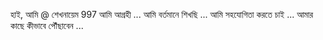 হাই, আমি @ শেখনায়েম 997
আমি আগ্রহী ...
আমি বর্তমানে শিখছি ...
আমি সহযোগিতা করতে চাই ...
আমার কাছে কীভাবে পৌঁছাবেন ...

<!---
Sheikhnayem997 / Sheikhnayem997 একটি ✨ বিশেষ ✨ সংগ্রহস্থল কারণ এটি `README.md` (এই ফাইল) আপনার গিটহাব প্রোফাইলে প্রদর্শিত হবে।
আপনার পরিবর্তনগুলি একবার দেখতে আপনি পূর্বরূপ লিঙ্কটিতে ক্লিক করতে পারেন।
--->
